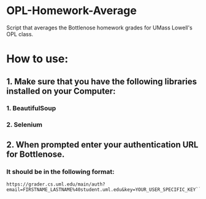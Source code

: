 # OPL-Homework-Average
Script that averages the Bottlenose homework grades for UMass Lowell's OPL class.

# How to use:

## 1. Make sure that you have the following libraries installed on your Computer:
### 1. BeautifulSoup
### 2. Selenium

## 2. When prompted enter your authentication URL for Bottlenose.
### It should be in the following format:
```url 
https://grader.cs.uml.edu/main/auth?email=FIRSTNAME_LASTNAME%40student.uml.edu&key=YOUR_USER_SPECIFIC_KEY```
